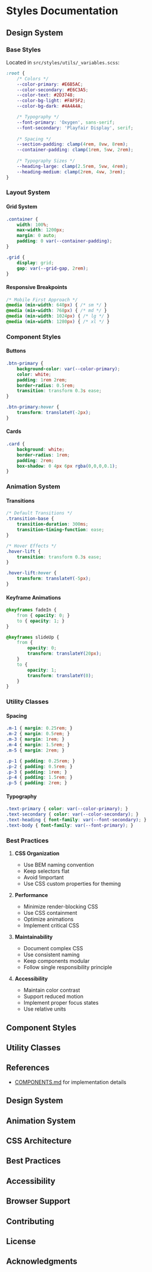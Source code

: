 # Styles Documentation

## Design System

### Base Styles
Located in `src/styles/utils/_variables.scss`:
```css
:root {
    /* Colors */
    --color-primary: #E6B5AC;
    --color-secondary: #E6C3A5;
    --color-text: #2D3748;
    --color-bg-light: #FAF5F2;
    --color-bg-dark: #4A4A4A;

    /* Typography */
    --font-primary: 'Oxygen', sans-serif;
    --font-secondary: 'Playfair Display', serif;
    
    /* Spacing */
    --section-padding: clamp(4rem, 8vw, 8rem);
    --container-padding: clamp(1rem, 5vw, 2rem);
    
    /* Typography Sizes */
    --heading-large: clamp(2.5rem, 5vw, 4rem);
    --heading-medium: clamp(2rem, 4vw, 3rem);
}
```

### Layout System

#### Grid System
```css
.container {
    width: 100%;
    max-width: 1200px;
    margin: 0 auto;
    padding: 0 var(--container-padding);
}

.grid {
    display: grid;
    gap: var(--grid-gap, 2rem);
}
```

#### Responsive Breakpoints
```css
/* Mobile First Approach */
@media (min-width: 640px) { /* sm */ }
@media (min-width: 768px) { /* md */ }
@media (min-width: 1024px) { /* lg */ }
@media (min-width: 1280px) { /* xl */ }
```

### Component Styles

#### Buttons
```css
.btn-primary {
    background-color: var(--color-primary);
    color: white;
    padding: 1rem 2rem;
    border-radius: 0.5rem;
    transition: transform 0.3s ease;
}

.btn-primary:hover {
    transform: translateY(-2px);
}
```

#### Cards
```css
.card {
    background: white;
    border-radius: 1rem;
    padding: 2rem;
    box-shadow: 0 4px 6px rgba(0,0,0,0.1);
}
```

### Animation System

#### Transitions
```css
/* Default Transitions */
.transition-base {
    transition-duration: 300ms;
    transition-timing-function: ease;
}

/* Hover Effects */
.hover-lift {
    transition: transform 0.3s ease;
}

.hover-lift:hover {
    transform: translateY(-5px);
}
```

#### Keyframe Animations
```css
@keyframes fadeIn {
    from { opacity: 0; }
    to { opacity: 1; }
}

@keyframes slideUp {
    from {
        opacity: 0;
        transform: translateY(20px);
    }
    to {
        opacity: 1;
        transform: translateY(0);
    }
}
```

### Utility Classes

#### Spacing
```css
.m-1 { margin: 0.25rem; }
.m-2 { margin: 0.5rem; }
.m-3 { margin: 1rem; }
.m-4 { margin: 1.5rem; }
.m-5 { margin: 2rem; }

.p-1 { padding: 0.25rem; }
.p-2 { padding: 0.5rem; }
.p-3 { padding: 1rem; }
.p-4 { padding: 1.5rem; }
.p-5 { padding: 2rem; }
```

#### Typography
```css
.text-primary { color: var(--color-primary); }
.text-secondary { color: var(--color-secondary); }
.text-heading { font-family: var(--font-secondary); }
.text-body { font-family: var(--font-primary); }
```

### Best Practices

1. **CSS Organization**
   - Use BEM naming convention
   - Keep selectors flat
   - Avoid !important
   - Use CSS custom properties for theming

2. **Performance**
   - Minimize render-blocking CSS
   - Use CSS containment
   - Optimize animations
   - Implement critical CSS

3. **Maintainability**
   - Document complex CSS
   - Use consistent naming
   - Keep components modular
   - Follow single responsibility principle

4. **Accessibility**
   - Maintain color contrast
   - Support reduced motion
   - Implement proper focus states
   - Use relative units

## Component Styles

## Utility Classes

## References

- [COMPONENTS.md](src/docs/COMPONENTS.md) for implementation details

## Design System

## Animation System

## CSS Architecture

## Best Practices

## Accessibility

## Browser Support

## Contributing

## License

## Acknowledgments 